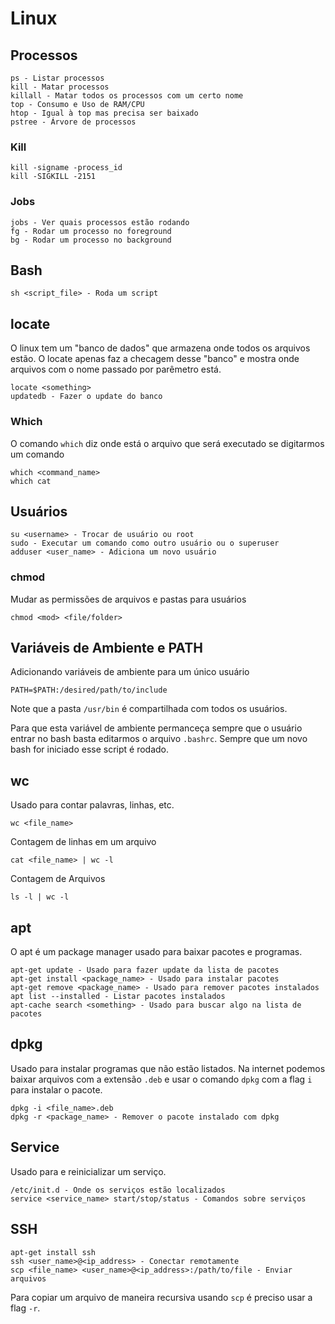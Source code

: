 # Linux

## Processos

    ps - Listar processos
    kill - Matar processos
    killall - Matar todos os processos com um certo nome
    top - Consumo e Uso de RAM/CPU
    htop - Igual à top mas precisa ser baixado
    pstree - Árvore de processos

### Kill

    kill -signame -process_id
    kill -SIGKILL -2151

### Jobs

    jobs - Ver quais processos estão rodando
    fg - Rodar um processo no foreground
    bg - Rodar um processo no background

## Bash

    sh <script_file> - Roda um script

## locate

O linux tem um "banco de dados" que armazena onde todos os arquivos estão. O locate apenas faz a checagem desse "banco" e mostra onde arquivos com o nome passado por parêmetro está.

    locate <something>
    updatedb - Fazer o update do banco

### Which

O comando ```which``` diz onde está o arquivo que será executado se digitarmos um comando

    which <command_name>
    which cat

## Usuários

    su <username> - Trocar de usuário ou root
    sudo - Executar um comando como outro usuário ou o superuser
    adduser <user_name> - Adiciona um novo usuário

### chmod

Mudar as permissões de arquivos e pastas para usuários

    chmod <mod> <file/folder>

## Variáveis de Ambiente e PATH

Adicionando variáveis de ambiente para um único usuário

    PATH=$PATH:/desired/path/to/include

Note que a pasta ```/usr/bin``` é compartilhada com todos os usuários.

Para que esta variável de ambiente permanceça sempre que o usuário entrar no bash basta editarmos o arquivo ```.bashrc```. Sempre que um novo bash for iniciado esse script é rodado.

## wc

Usado para contar palavras, linhas, etc.

    wc <file_name>

Contagem de linhas em um arquivo

    cat <file_name> | wc -l

Contagem de Arquivos

    ls -l | wc -l

## apt

O apt é um package manager usado para baixar pacotes e programas.

    apt-get update - Usado para fazer update da lista de pacotes
    apt-get install <package_name> - Usado para instalar pacotes
    apt-get remove <package_name> - Usado para remover pacotes instalados
    apt list --installed - Listar pacotes instalados
    apt-cache search <something> - Usado para buscar algo na lista de pacotes

## dpkg

Usado para instalar programas que não estão listados. Na internet podemos baixar arquivos com a extensão ```.deb``` e usar o comando ```dpkg``` com a flag ```i``` para instalar o pacote.

    dpkg -i <file_name>.deb
    dpkg -r <package_name> - Remover o pacote instalado com dpkg

## Service

Usado para e reinicializar um serviço.

    /etc/init.d - Onde os serviços estão localizados
    service <service_name> start/stop/status - Comandos sobre serviços

## SSH

    apt-get install ssh
    ssh <user_name>@<ip_address> - Conectar remotamente
    scp <file_name> <user_name>@<ip_address>:/path/to/file - Enviar arquivos

Para copiar um arquivo de maneira recursiva usando ```scp``` é preciso usar a flag ```-r```.
